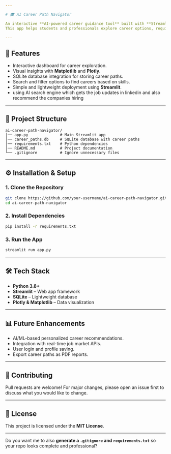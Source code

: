 ```yaml
---

# 🎓 AI Career Path Navigator

An interactive **AI-powered career guidance tool** built with **Streamlit**.
This app helps students and professionals explore career options, required skills, and salary insights through an intuitive interface.

---
```


## 🚀 Features

* Interactive dashboard for career exploration.
* Visual insights with **Matplotlib** and **Plotly**.
* SQLite database integration for storing career paths.
* Search and filter options to find careers based on skills.
* Simple and lightweight deployment using **Streamlit**.
* using AI search engine which gets the job updates in linkedin and also recommend the companies hiring

---

## 📂 Project Structure

```
ai-career-path-navigator/
│── app.py              # Main Streamlit app
│── career_paths.db     # SQLite database with career paths
│── requirements.txt    # Python dependencies
│── README.md           # Project documentation
└── .gitignore          # Ignore unnecessary files
```

---

## ⚙️ Installation & Setup

### 1. Clone the Repository

```bash
git clone https://github.com/your-username/ai-career-path-navigator.git
cd ai-career-path-navigator
```

### 2. Install Dependencies

```bash
pip install -r requirements.txt
```

### 3. Run the App

```bash
streamlit run app.py
```

---

## 🛠️ Tech Stack

* **Python 3.8+**
* **Streamlit** – Web app framework
* **SQLite** – Lightweight database
* **Plotly & Matplotlib** – Data visualization

---

## 📊 Future Enhancements

* AI/ML-based personalized career recommendations.
* Integration with real-time job market APIs.
* User login and profile saving.
* Export career paths as PDF reports.

---

## 🤝 Contributing

Pull requests are welcome!
For major changes, please open an issue first to discuss what you would like to change.

---

## 📜 License

This project is licensed under the **MIT License**.

---

Do you want me to also **generate a `.gitignore` and `requirements.txt`** so your repo looks complete and professional?

